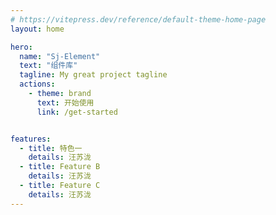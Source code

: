 ```yaml
---
# https://vitepress.dev/reference/default-theme-home-page
layout: home

hero:
  name: "Sj-Element"
  text: "组件库"
  tagline: My great project tagline
  actions:
    - theme: brand
      text: 开始使用
      link: /get-started


features:
  - title: 特色一
    details: 汪苏泷
  - title: Feature B
    details: 汪苏泷
  - title: Feature C
    details: 汪苏泷
---
```



